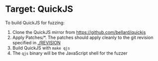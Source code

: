 # Target: QuickJS

To build QuickJS for fuzzing:

1. Clone the QuickJS mirror from https://github.com/bellard/quickjs
2. Apply Patches/\*. The patches should apply cleanly to the git revision specified in [./REVISION](./REVISION)
3. Build QuickJS with `make qjs`
4. The `qjs` binary will be the JavaScript shell for the fuzzer
